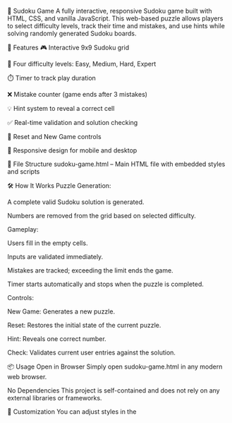 🧩 Sudoku Game
A fully interactive, responsive Sudoku game built with HTML, CSS, and vanilla JavaScript. This web-based puzzle allows players to select difficulty levels, track their time and mistakes, and use hints while solving randomly generated Sudoku boards.

🚀 Features
🎮 Interactive 9x9 Sudoku grid

🎯 Four difficulty levels: Easy, Medium, Hard, Expert

⏱️ Timer to track play duration

❌ Mistake counter (game ends after 3 mistakes)

💡 Hint system to reveal a correct cell

✅ Real-time validation and solution checking

🔁 Reset and New Game controls

📱 Responsive design for mobile and desktop

📂 File Structure
sudoku-game.html – Main HTML file with embedded styles and scripts

🛠️ How It Works
Puzzle Generation:

A complete valid Sudoku solution is generated.

Numbers are removed from the grid based on selected difficulty.

Gameplay:

Users fill in the empty cells.

Inputs are validated immediately.

Mistakes are tracked; exceeding the limit ends the game.

Timer starts automatically and stops when the puzzle is completed.

Controls:

New Game: Generates a new puzzle.

Reset: Restores the initial state of the current puzzle.

Hint: Reveals one correct number.

Check: Validates current user entries against the solution.

📦 Usage
Open in Browser
Simply open sudoku-game.html in any modern web browser.

No Dependencies
This project is self-contained and does not rely on any external libraries or frameworks.

🎨 Customization
You can adjust styles in the <style> section of the HTML file.

Modify puzzle generation logic in the generatePuzzle() or removeNumbers() functions to change difficulty behavior.

📄 License
This project is open-source and free to use under the MIT License.
